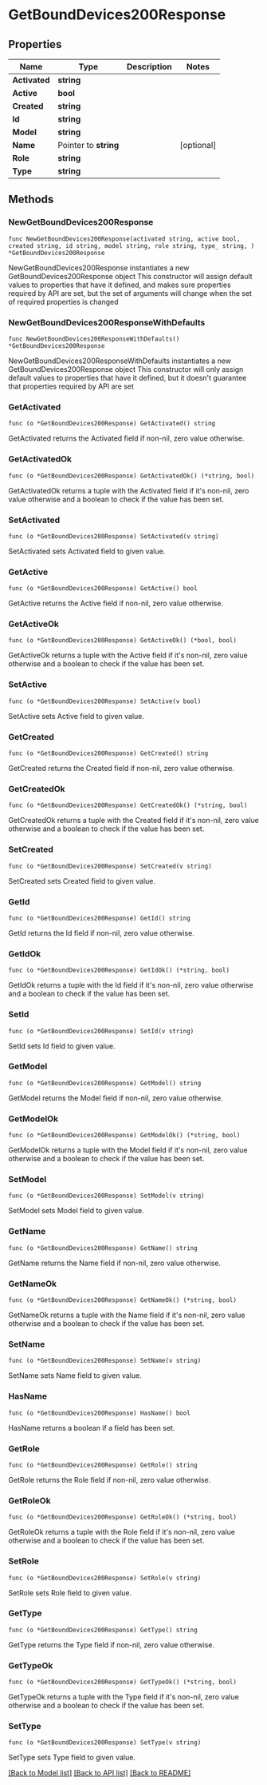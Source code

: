 # GetBoundDevices200Response

## Properties

Name | Type | Description | Notes
------------ | ------------- | ------------- | -------------
**Activated** | **string** |  | 
**Active** | **bool** |  | 
**Created** | **string** |  | 
**Id** | **string** |  | 
**Model** | **string** |  | 
**Name** | Pointer to **string** |  | [optional] 
**Role** | **string** |  | 
**Type** | **string** |  | 

## Methods

### NewGetBoundDevices200Response

`func NewGetBoundDevices200Response(activated string, active bool, created string, id string, model string, role string, type_ string, ) *GetBoundDevices200Response`

NewGetBoundDevices200Response instantiates a new GetBoundDevices200Response object
This constructor will assign default values to properties that have it defined,
and makes sure properties required by API are set, but the set of arguments
will change when the set of required properties is changed

### NewGetBoundDevices200ResponseWithDefaults

`func NewGetBoundDevices200ResponseWithDefaults() *GetBoundDevices200Response`

NewGetBoundDevices200ResponseWithDefaults instantiates a new GetBoundDevices200Response object
This constructor will only assign default values to properties that have it defined,
but it doesn't guarantee that properties required by API are set

### GetActivated

`func (o *GetBoundDevices200Response) GetActivated() string`

GetActivated returns the Activated field if non-nil, zero value otherwise.

### GetActivatedOk

`func (o *GetBoundDevices200Response) GetActivatedOk() (*string, bool)`

GetActivatedOk returns a tuple with the Activated field if it's non-nil, zero value otherwise
and a boolean to check if the value has been set.

### SetActivated

`func (o *GetBoundDevices200Response) SetActivated(v string)`

SetActivated sets Activated field to given value.


### GetActive

`func (o *GetBoundDevices200Response) GetActive() bool`

GetActive returns the Active field if non-nil, zero value otherwise.

### GetActiveOk

`func (o *GetBoundDevices200Response) GetActiveOk() (*bool, bool)`

GetActiveOk returns a tuple with the Active field if it's non-nil, zero value otherwise
and a boolean to check if the value has been set.

### SetActive

`func (o *GetBoundDevices200Response) SetActive(v bool)`

SetActive sets Active field to given value.


### GetCreated

`func (o *GetBoundDevices200Response) GetCreated() string`

GetCreated returns the Created field if non-nil, zero value otherwise.

### GetCreatedOk

`func (o *GetBoundDevices200Response) GetCreatedOk() (*string, bool)`

GetCreatedOk returns a tuple with the Created field if it's non-nil, zero value otherwise
and a boolean to check if the value has been set.

### SetCreated

`func (o *GetBoundDevices200Response) SetCreated(v string)`

SetCreated sets Created field to given value.


### GetId

`func (o *GetBoundDevices200Response) GetId() string`

GetId returns the Id field if non-nil, zero value otherwise.

### GetIdOk

`func (o *GetBoundDevices200Response) GetIdOk() (*string, bool)`

GetIdOk returns a tuple with the Id field if it's non-nil, zero value otherwise
and a boolean to check if the value has been set.

### SetId

`func (o *GetBoundDevices200Response) SetId(v string)`

SetId sets Id field to given value.


### GetModel

`func (o *GetBoundDevices200Response) GetModel() string`

GetModel returns the Model field if non-nil, zero value otherwise.

### GetModelOk

`func (o *GetBoundDevices200Response) GetModelOk() (*string, bool)`

GetModelOk returns a tuple with the Model field if it's non-nil, zero value otherwise
and a boolean to check if the value has been set.

### SetModel

`func (o *GetBoundDevices200Response) SetModel(v string)`

SetModel sets Model field to given value.


### GetName

`func (o *GetBoundDevices200Response) GetName() string`

GetName returns the Name field if non-nil, zero value otherwise.

### GetNameOk

`func (o *GetBoundDevices200Response) GetNameOk() (*string, bool)`

GetNameOk returns a tuple with the Name field if it's non-nil, zero value otherwise
and a boolean to check if the value has been set.

### SetName

`func (o *GetBoundDevices200Response) SetName(v string)`

SetName sets Name field to given value.

### HasName

`func (o *GetBoundDevices200Response) HasName() bool`

HasName returns a boolean if a field has been set.

### GetRole

`func (o *GetBoundDevices200Response) GetRole() string`

GetRole returns the Role field if non-nil, zero value otherwise.

### GetRoleOk

`func (o *GetBoundDevices200Response) GetRoleOk() (*string, bool)`

GetRoleOk returns a tuple with the Role field if it's non-nil, zero value otherwise
and a boolean to check if the value has been set.

### SetRole

`func (o *GetBoundDevices200Response) SetRole(v string)`

SetRole sets Role field to given value.


### GetType

`func (o *GetBoundDevices200Response) GetType() string`

GetType returns the Type field if non-nil, zero value otherwise.

### GetTypeOk

`func (o *GetBoundDevices200Response) GetTypeOk() (*string, bool)`

GetTypeOk returns a tuple with the Type field if it's non-nil, zero value otherwise
and a boolean to check if the value has been set.

### SetType

`func (o *GetBoundDevices200Response) SetType(v string)`

SetType sets Type field to given value.



[[Back to Model list]](../README.md#documentation-for-models) [[Back to API list]](../README.md#documentation-for-api-endpoints) [[Back to README]](../README.md)


